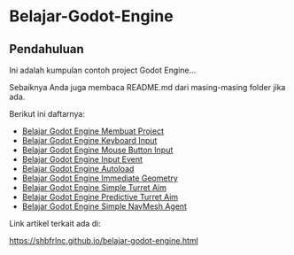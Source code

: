 # Belajar-Godot-Engine

## Pendahuluan

Ini adalah kumpulan contoh project Godot Engine... 

Sebaiknya Anda juga membaca README.md dari masing-masing folder jika ada.

Berikut ini daftarnya: 

- [Belajar Godot Engine Membuat Project](https://github.com/shbfrlnc/Belajar-Godot-Engine/tree/main/belajar-godot-engine-membuat-project)
- [Belajar Godot Engine Keyboard Input](https://github.com/shbfrlnc/Belajar-Godot-Engine/tree/main/belajar-godot-engine-keyboard-input)
- [Belajar Godot Engine Mouse Button Input](https://github.com/shbfrlnc/Belajar-Godot-Engine/tree/main/belajar-godot-engine-mouse-button-input)
- [Belajar Godot Engine Input Event](https://github.com/shbfrlnc/Belajar-Godot-Engine/tree/main/belajar-godot-engine-input-event)
- [Belajar Godot Engine Autoload](https://github.com/shbfrlnc/Belajar-Godot-Engine/tree/main/belajar-godot-engine-autoload)
- [Belajar Godot Engine Immediate Geometry](https://github.com/shbfrlnc/Belajar-Godot-Engine/tree/main/belajar-godot-engine-immediate-geometry)
- [Belajar Godot Engine Simple Turret Aim](https://github.com/shbfrlnc/Belajar-Godot-Engine/tree/main/belajar-godot-engine-simple-turret-aim)
- [Belajar Godot Engine Predictive Turret Aim](https://github.com/shbfrlnc/Belajar-Godot-Engine/tree/main/belajar-godot-engine-predictive-turret-aim)
- [Belajar Godot Engine Simple NavMesh Agent](https://github.com/shbfrlnc/Belajar-Godot-Engine/tree/main/belajar-godot-engine-simple-navmesh-agent)


Link artikel terkait ada di:

https://shbfrlnc.github.io/belajar-godot-engine.html